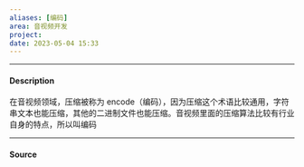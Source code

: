 ```yaml
---
aliases: [编码]
area: 音视频开发
project: 
date: 2023-05-04 15:33
---
```

---
#### Description
在音视频领域，压缩被称为 encode（编码），因为压缩这个术语比较通用，字符串文本也能压缩，其他的二进制文件也能压缩。音视频里面的压缩算法比较有行业自身的特点，所以叫编码

---
#### Source
